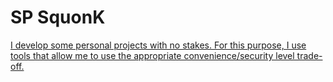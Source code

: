 # SP SquonK

[I develop some personal projects with no stakes. For this purpose, I use tools that allow me to use the appropriate convenience/security level trade-off.](https://gitlab.com/SPSquonK) 
